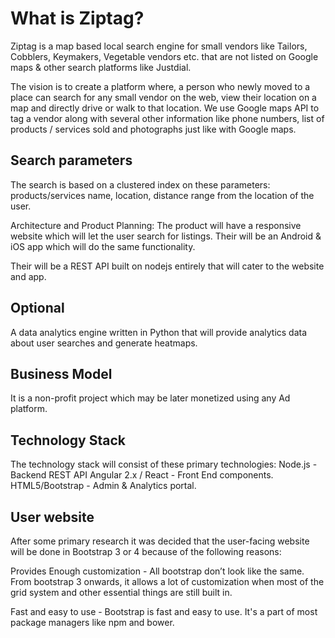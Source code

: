 # What is Ziptag?

Ziptag is a map based local search engine for small vendors like Tailors, Cobblers, Keymakers, Vegetable vendors etc. that are not listed on Google maps & other search platforms like Justdial. 

The vision is to create a platform where, a person who newly moved to a place can search for any small vendor on the web, view their location on a map and directly drive or walk to that location. We use Google maps API to tag a vendor along with several other information like phone numbers, list of products / services sold and photographs just like with Google maps.

## Search parameters

The search is based on a clustered index on these parameters: products/services name, location, distance range from the location of the user.

Architecture and Product Planning:
The product will have a responsive website which will let the user search for listings.
Their will be an Android & iOS app which will do the same functionality.

Their will be a REST API built on nodejs entirely that will cater to the website and app.

## Optional
A data analytics engine written in Python that will provide analytics data about user searches and generate heatmaps.

## Business Model
It is a non-profit project which may be later monetized using any Ad platform. 

## Technology Stack
The technology stack will consist of these primary technologies:
Node.js - Backend REST API
Angular 2.x / React - Front End components.
HTML5/Bootstrap - Admin & Analytics portal.

## User website
After some primary research it was decided that the user-facing website will be done in Bootstrap 3 or 4 because of the following reasons:

Provides Enough customization - All bootstrap don’t look like the same. From bootstrap 3 onwards, it allows a lot of customization when most of the grid system and other essential things are still built in.

Fast and easy to use - Bootstrap is fast and easy to use. It's a part of most package managers like npm and bower.
